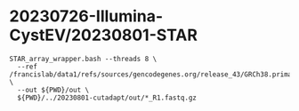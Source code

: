 


#	20230726-Illumina-CystEV/20230801-STAR


```
STAR_array_wrapper.bash --threads 8 \
  --ref /francislab/data1/refs/sources/gencodegenes.org/release_43/GRCh38.primary_assembly.genome \
  --out ${PWD}/out \
  ${PWD}/../20230801-cutadapt/out/*_R1.fastq.gz

```

